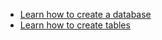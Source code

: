 * [Learn how to create a database](/cloud/cloud-databases/cloud-db-create)
* [Learn how to create tables](/cloud/cloud-tables/cloud-table-manage)
